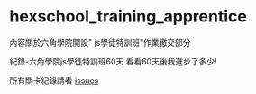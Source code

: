 # hexschool_training_apprentice
內容關於六角學院開設" js學徒特訓班"作業繳交部分

紀錄-六角學院js學徒特訓班60天 看看60天後我進步了多少!

所有關卡紀錄請看 [issues](https://github.com/Dyious/hexschool_training_apprentice/issues)
